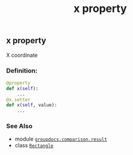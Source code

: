 ﻿---
title: x property
second_title: GroupDocs.Comparison for Python via .NET API References
description: 
type: docs
url: /python-net/groupdocs.comparison.result/rectangle/x/
is_root: false
weight: 50
---

## x property


X coordinate
### Definition:
```python
@property
def x(self):
    ...
@x.setter
def x(self, value):
    ...
```

### See Also
* module [`groupdocs.comparison.result`](../../)
* class [`Rectangle`](/comparison/python-net/groupdocs.comparison.result/rectangle)
